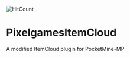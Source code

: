 ![HitCount](http://hits.dwyl.io/YTiStrafeNubzHD/PixelgamesItemCloud.svg)

# PixelgamesItemCloud
A modified ItemCloud plugin for PocketMine-MP
